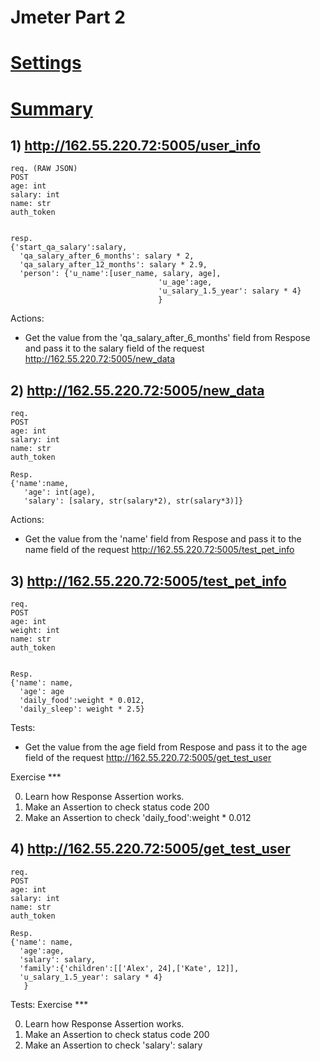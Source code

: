 # Jmeter Part 2
# [Settings](https://github.com/MariaDash/Jmeter/blob/main/Part2_settings.jmx)
# [Summary](https://github.com/MariaDash/Jmeter/blob/main/summary_Part2.csv)

## 1) http://162.55.220.72:5005/user_info
```
req. (RAW JSON)
POST
age: int
salary: int
name: str
auth_token


resp.
{'start_qa_salary':salary,
  'qa_salary_after_6_months': salary * 2,
  'qa_salary_after_12_months': salary * 2.9,
  'person': {'u_name':[user_name, salary, age],
                                 'u_age':age,
                                 'u_salary_1.5_year': salary * 4}
                                 }
```
Actions:
+ Get the value from the 'qa_salary_after_6_months' field from Respose and pass it to the salary field of the request http://162.55.220.72:5005/new_data


## 2) http://162.55.220.72:5005/new_data
```
req.
POST
age: int
salary: int
name: str
auth_token

Resp.
{'name':name,
   'age': int(age),
   'salary': [salary, str(salary*2), str(salary*3)]}
```
Actions:
+ Get the value from the 'name' field from Respose and pass it to the name field of the request http://162.55.220.72:5005/test_pet_info


## 3) http://162.55.220.72:5005/test_pet_info
```
req.
POST
age: int
weight: int
name: str
auth_token


Resp.
{'name': name,
  'age': age
  'daily_food':weight * 0.012,
  'daily_sleep': weight * 2.5}

```
Tests:
+ Get the value from the age field from Respose and pass it to the age field of the request http://162.55.220.72:5005/get_test_user


Exercise ***

0) Learn how Response Assertion works.
1) Make an Assertion to check status code 200
2) Make an Assertion to check 'daily_food':weight * 0.012



## 4) http://162.55.220.72:5005/get_test_user
```
req.
POST
age: int
salary: int
name: str
auth_token

Resp.
{'name': name,
  'age':age,
  'salary': salary,
  'family':{'children':[['Alex', 24],['Kate', 12]],
  'u_salary_1.5_year': salary * 4}
   }
```
Tests:
Exercise ***

0) Learn how Response Assertion works.
1) Make an Assertion to check status code 200
2) Make an Assertion to check 'salary': salary
